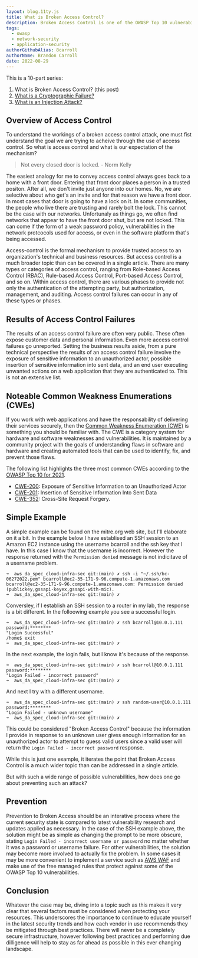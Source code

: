 ```yaml
---
layout: blog.11ty.js
title: What is Broken Access Control?
description: Broken Access Control is one of the OWASP Top 10 vulnerabilities and this articles explains what that involves and ways to migitate it.
tags:
  - owasp
  - network-security
  - application-security
authorGithubAlias: 8carroll
authorName: Brandon Carroll
date: 2022-08-29
---
```


This is a 10-part series:
1. What is Broken Access Control? (this post)
2. [What is a Cryptographic Failure?](02-what-is-a-cryptographic-failure)
3. [What is an Injection Attack?](what-is-an-injection-attack)

## Overview of Access Control

To understand the workings of a broken access control attack, one must fist understand the goal we are trying to acheive through the use of access control.  So what is access control and what is our expectation of the mechanism?  

> Not every closed door is locked.  - Norm Kelly

The easiest analogy for me to convey access control always goes back to a home with a front door.  Entering that front door places a person in a trusted positon. After all, we don't invite just anyone into our homes.  No, we are selective about who get's an invite and for that reason we have a front door.  In most cases that door is going to have a lock on it.  In some communities, the people who live there are trusting and rarely bolt the lock. This cannot be the case with our networks. Unfortunaly as things go, we often find networks that appear to have the front door shut, but are not locked.  This can come if the form of a weak password policy, vulnerabilities in the network protcocols used for access, or even in the software platform that's being accessed.  

Access-control is the formal mechanism to provide trusted access to an organization's technical and business resources.  But access control is a much broader topic than can be covered in a single article.  There are many types or categories of access control, ranging from Role-based Access Control (RBAC), Rule-based Access Control, Port-based Access Control, and so on.  Within access control, there are various phases to provide not only the authentication of the attempting party, but authorization, management, and auditing.  Access control failures can occur in any of these types or phases.

## Results of Access Control Failures

The results of an access control failure are often very public.  These often expose customer data and personal information.  Even more access control failures go unreported.  Setting the business results aside, from a pure technical perspective the results of an access control failure involve the exposure of sensitive information to an unauthorized actor, possible insertion of sensitive information into sent data, and an end user executing unwanted actions on a web application that they are authenticated to.  This is not an extensive list.  

## Noteable Common Weakness Enumerations (CWEs)

If you work with web applications and have the responsability of delivering their services securely, then the [Common Weakness Enumeration (CWE)](https://en.wikipedia.org/wiki/Common_Weakness_Enumeration) is something you should be familiar with.  The CWE is a category system for hardware and software weaknesses and vulnerabilities. It is maintained by a community project with the goals of understanding flaws in software and hardware and creating automated tools that can be used to identify, fix, and prevent those flaws.

The following list highlights the three most common CWEs according to the [OWASP Top 10 for 2021](https://owasp.org/Top10/).

  - [CWE-200](https://cwe.mitre.org/data/definitions/200.html): Exposure of Sensitive Information to an Unauthorized Actor
  - [CWE-201](https://cwe.mitre.org/data/definitions/201.html): Insertion of Sensitive Information Into Sent Data
  - [CWE-352](https://cwe.mitre.org/data/definitions/352.html): Cross-Site Request Forgery.

## Simple Example

A simple example can be found on the mitre.org web site, but I'll elaborate on it a bit.  In the example below I have establised an SSH session to an Amazon EC2 instance using the username bcarroll and the ssh key that I have.  In this case I know that the username is incorrect.  However the response returned with the `Permission denied` message is not indicitave of a username problem. 


```
➜  aws_da_spec_cloud-infra-sec git:(main) ✗ ssh -i "~/.ssh/bc-06272022.pem" bcarroll@ec2-35-171-9-96.compute-1.amazonaws.com
bcarroll@ec2-35-171-9-96.compute-1.amazonaws.com: Permission denied (publickey,gssapi-keyex,gssapi-with-mic).
➜  aws_da_spec_cloud-infra-sec git:(main) ✗    
```
Conversley, if I establish an SSH session to a router in my lab, the response is a bit different.  In the folloowing example you see a successful login.

```
➜  aws_da_spec_cloud-infra-sec git:(main) ✗ ssh bcarroll@10.0.1.111
password:********
"Login Successful"
/home$ exit
➜  aws_da_spec_cloud-infra-sec git:(main) ✗ 
```

In the next example, the login fails, but I know it's because of the response.

```
➜  aws_da_spec_cloud-infra-sec git:(main) ✗ ssh bcarroll@10.0.1.111
password:********
"Login Failed - incorrect password"
➜  aws_da_spec_cloud-infra-sec git:(main) ✗ 
```

And next I try with a different username.

```
➜  aws_da_spec_cloud-infra-sec git:(main) ✗ ssh random-user@10.0.1.111
password:********
"Login Failed - unknown username"
➜  aws_da_spec_cloud-infra-sec git:(main) ✗ 
```

This could be considered "Broken Access Control" because the information I provide in response to an unknown user gives enough information for an unauthorized actor to attempt to guess valid users since a valid user will return the `Login Failed - incorrect password` response.  

While this is just one example, it iterates the point that Broken Access Control is a much wider topic than can be addressed in a single article.

But with such a wide range of possible vulnerabilities, how does one go about preventing such an attack?

## Prevention

Prevention to Broken Access should be an interative process where the current security state is compared to latest vulnerability research and updates applied as necessary.  In the case of the SSH example above, the solution might be as simple as changing the prompt to be more obscure, stating `Login Failed - incorrect username or password` no matter whether it was a password or username failure.  For other vulnerabilities, the solution may become more involved to actually fix the problem.  In some cases it may be more convenient to implement a service such as [AWS WAF](https://docs.aws.amazon.com/waf/latest/developerguide/what-is-aws-waf.html) and make use of the free managed rules that protect against some of the OWASP Top 10 vulnerabilities.

## Conclusion

Whatever the case may be, diving into a topic such as this makes it very clear that several factors must be considered when protecting your resources.  This underscores the importance to continue to educate yourself in the latest security trends and how each vendor in use recommends they be mitigated through best practices.  There will never be a completely secure infrastructure, however following best practices and performing due dilligence will help to stay as far ahead as possible in this ever changing landscape.
